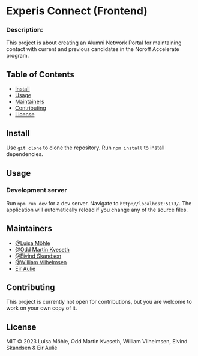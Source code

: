 # Experis Connect (Frontend)

### Description:

This project is about creating an Alumni Network Portal for maintaining contact with current and previous candidates in the Noroff Accelerate program.

## Table of Contents

- [Install](#Install)
- [Usage](#Usage)
- [Maintainers](#Maintainers)
- [Contributing](#Contributing)
- [License](#License)

## Install

Use `git clone` to clone the repository. Run `npm install` to install dependencies.

## Usage

### Development server

Run `npm run dev` for a dev server. Navigate to `http://localhost:5173/`. The application will automatically reload if you change any of the source files.

## Maintainers

- [@Luisa Möhle](https://github.com/ansmeer)
- [@Odd Martin Kveseth](https://github.com/OddM91)
- [@Eivind Skandsen](https://github.com/Ddayisme)
- [@William Vilhelmsen](https://www.github.com/William-vil)
- [Eir Aulie]()

## Contributing

This project is currently not open for contributions, but you are welcome to work on your own copy of it.

## License

MIT © 2023 Luisa Möhle, Odd Martin Kveseth, William Vilhelmsen, Eivind Skandsen & Eir Aulie
